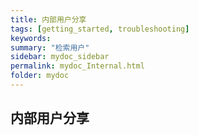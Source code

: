 ```yaml
---
title: 内部用户分享
tags: [getting_started, troubleshooting]
keywords:
summary: "检索用户"
sidebar: mydoc_sidebar
permalink: mydoc_Internal.html
folder: mydoc
---
```


## 内部用户分享

&ensp;&ensp;&ensp;&ensp;